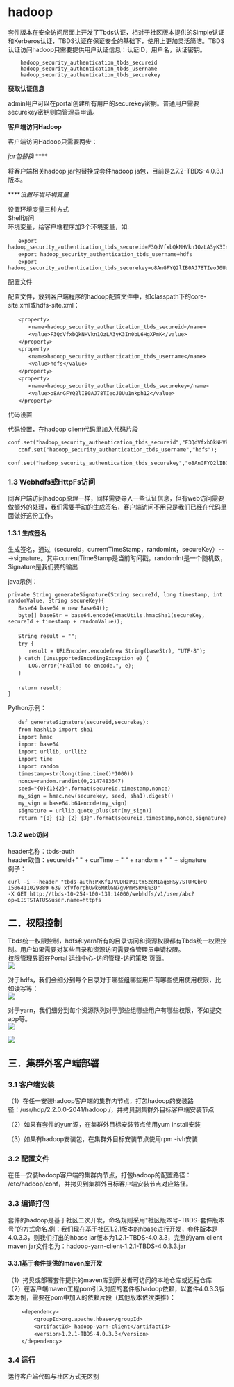 # hadoop

套件版本在安全访问层面上开发了Tbds认证，相对于社区版本提供的Simple认证和Kerberos认证，TBDS认证在保证安全的基础下，使用上更加灵活简洁。TBDS认证访问hadoop只需要提供用户认证信息：认证ID，用户名，认证密钥。

```text
    hadoop_security_authentication_tbds_secureid
    hadoop_security_authentication_tbds_username
    hadoop_security_authentication_tbds_securekey
```

 **获取认证信息** 

admin用户可以在portal创建所有用户的securekey密钥。普通用户需要securekey密钥则向管理员申请。

 **客户端访问Hadoop** 

客户端访问Hadoop只需要两步：

 _jar包替换_ ****

将客户端相关hadoop jar包替换成套件hadoop ja包，目前是2.7.2-TBDS-4.0.3.1版本。

 ****_设置环境环境变量_

设置环境变量三种方式  
Shell访问  
环境变量，给客户端程序加3个环境变量，如:

```text
　　export hadoop_security_authentication_tbds_secureid=F3QdVfxbQkNHVkn1OzLA3yK3In0bL6HgX
　　export hadoop_security_authentication_tbds_username=hdfs
　　export hadoop_security_authentication_tbds_securekey=o8AnGFYQ2lIB0AJ78TIeoJ0Uu1nkph12
```

配置文件

配置文件，放到客户端程序的hadoop配置文件中，如classpath下的core-site.xml或hdfs-site.xml：

```text
　　<property>
　　　　<name>hadoop_security_authentication_tbds_secureid</name>
　　　　<value>F3QdVfxbQkNHVkn1OzLA3yK3In0bL6HgXPmK</value>
　　</property>
　　<property>
　　　　<name>hadoop_security_authentication_tbds_username</name>
　　　　<value>hdfs</value>
　　</property>
　　<property>
　　　　<name>hadoop_security_authentication_tbds_securekey</name>
　　　　<value>o8AnGFYQ2lIB0AJ78TIeoJ0Uu1nkph12</value>
　　</property>
```

代码设置

代码设置，在hadoop client代码里加入代码片段

```text
conf.set("hadoop_security_authentication_tbds_secureid","F3QdVfxbQkNHVkn1OzLA3yK3In0bL6Hg");
　　conf.set("hadoop_security_authentication_tbds_username","hdfs");
　　conf.set("hadoop_security_authentication_tbds_securekey","o8AnGFYQ2lIB0AJ78TIeoJ0Uu1nkph12");
```

### 1.3 Webhdfs或HttpFs访问

同客户端访问hadoop原理一样，同样需要导入一些认证信息，但有web访问需要做额外的处理，我们需要手动的生成签名，客户端访问不用只是我们已经在代码里面做好这份工作。

#### 1.3.1 生成签名

生成签名，通过（secureId，currentTimeStamp，randomInt，secureKey）---&gt;signature。其中currentTimeStamp是当前时间戳，randomInt是一个随机数，Signature是我们要的输出

java示例：

```text
private String generateSignature(String secureId, long timestamp, int randomValue, String secureKey){
　　Base64 base64 = new Base64();
　　byte[] baseStr = base64.encode(HmacUtils.hmacSha1(secureKey, secureId + timestamp + randomValue));
　　
　　String result = "";
　　try {
　　　　result = URLEncoder.encode(new String(baseStr), "UTF-8");
　　} catch (UnsupportedEncodingException e) {
　　　　LOG.error("Failed to encode.", e);
　　}
　　
　　return result;
}
```

Python示例：

```text
　　def generateSignature(secureid,securekey):
　　from hashlib import sha1
　　import hmac
　　import base64
　　import urllib, urllib2
　　import time
　　import random
　　timestamp=str(long(time.time()*1000))
　　nonce=random.randint(0,2147483647)
　　seed="{0}{1}{2}".format(secureid,timestamp,nonce)
　　my_sign = hmac.new(securekey, seed, sha1).digest()
　　my_sign = base64.b64encode(my_sign)
　　signature = urllib.quote_plus(str(my_sign))
　　return "{0} {1} {2} {3}".format(secureid,timestamp,nonce,signature)
```

#### 1.3.2 web访问

header名称：tbds-auth  
header取值：secureId+" " + curTime + " " + random + " " + signature  
例子：

```text
curl -i --header "tbds-auth:PxKf1JVUDHzP0ItYSzeMIaq6HSy7STURQbPO 1506411029889 639 xfVforphUwk6MRlGN7gvPmMSRME%3D"
-X GET http://tbds-10-254-100-139:14000/webhdfs/v1/user/abc?op=LISTSTATUS&user.name=httpfs
```

## 二．权限控制

Tbds统一权限控制，hdfs和yarn所有的目录访问和资源权限都有Tbds统一权限控制。用户如果需要对某些目录和资源访问需要像管理员申请权限。  
权限管理界面在Portal 运维中心-访问管理-访问策略 页面。  
![](../.gitbook/assets/ranger_hdfs.png)  
  
  
对于hdfs，我们会细分到每个目录对于哪些组哪些用户有哪些使用使用权限，比如读写等：  
![](../.gitbook/assets/ranger_hdfs_detail.png)  
  
  
  
对于yarn，我们细分到每个资源队列对于那些组哪些用户有哪些权限，不如提交app等。  
![](../.gitbook/assets/ranger_yarn_detail.png)

![](../.gitbook/assets/ranger_yarn_detail%20%281%29.png)

## 三．集群外客户端部署

### 3.1 客户端安装

（1）在任一安装hadoop客户端的集群内节点，打包hadoop的安装路径：/usr/hdp/2.2.0.0-2041/hadoop /，并拷贝到集群外目标客户端安装节点

（2）如果有套件的yum源，在集群外目标安装节点使用yum install安装

（3）如果有hadoop安装包，在集群外目标安装节点使用rpm -ivh安装

### 3.2 配置文件

在任一安装hadoop客户端的集群内节点，打包hadoop的配置路径： /etc/hadoop/conf，并拷贝到集群外目标客户端安装节点对应路径。

### 3.3 编译打包

套件的hadoop是基于社区二次开发，命名规则采用"社区版本号-TBDS-套件版本号"的方式命名.例：我们现在基于社区1.2.1版本的hbase进行开发，套件版本是4.0.3.3，则我们打出的hbase jar版本为1.2.1-TBDS-4.0.3.3，完整的yarn client maven jar文件名为：hadoop-yarn-client-1.2.1-TBDS-4.0.3.3.jar

#### 3.3.1基于套件提供的maven库开发

（1）拷贝或部署套件提供的maven库到开发者可访问的本地仓库或远程仓库  
（2）在客户端maven工程pom引入对应的套件版hadoop依赖，以套件4.0.3.3版本为例，需要在pom中加入的依赖片段（其他版本依次类推）：

```text
　　 <dependency>
　　     <groupId>org.apache.hbase</groupId>
　　     <artifactId> hadoop-yarn-client</artifactId>
　　     <version>1.2.1-TBDS-4.0.3.3</version>
　　 </dependency>
```

### 3.4 运行

运行客户端代码与社区方式无区别

